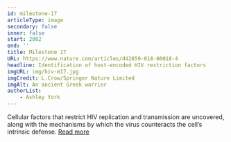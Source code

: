 ```yaml
---
id: milestone-17
articleType: image
secondary: false
inner: false
start: 2002 
end: ''
title: Milestone 17
URL: https://www.nature.com/articles/d42859-018-00018-4
headline: Identification of host-encoded HIV restriction factors
imgURL: img/hiv-m17.jpg
imgCredit: L.Crow/Springer Nature Limited
imgAlt: An ancient Greek warrior
authorList:
    - Ashley York
---
```

Cellular factors that restrict HIV replication and transmission are uncovered, along with the mechanisms by which the virus counteracts the cell’s intrinsic defense. <a href="https://www.nature.com/articles/d42859-018-00018-4">Read more</a>